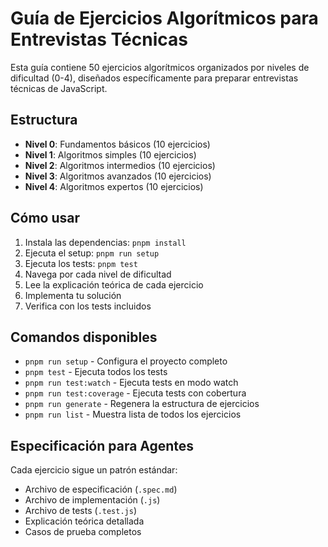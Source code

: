 # Guía de Ejercicios Algorítmicos para Entrevistas Técnicas

Esta guía contiene 50 ejercicios algorítmicos organizados por niveles de dificultad (0-4), diseñados específicamente para preparar entrevistas técnicas de JavaScript.

## Estructura

- **Nivel 0**: Fundamentos básicos (10 ejercicios)
- **Nivel 1**: Algoritmos simples (10 ejercicios)  
- **Nivel 2**: Algoritmos intermedios (10 ejercicios)
- **Nivel 3**: Algoritmos avanzados (10 ejercicios)
- **Nivel 4**: Algoritmos expertos (10 ejercicios)

## Cómo usar

1. Instala las dependencias: `pnpm install`
2. Ejecuta el setup: `pnpm run setup`
3. Ejecuta los tests: `pnpm test`
4. Navega por cada nivel de dificultad
5. Lee la explicación teórica de cada ejercicio
6. Implementa tu solución
7. Verifica con los tests incluidos

## Comandos disponibles

- `pnpm run setup` - Configura el proyecto completo
- `pnpm test` - Ejecuta todos los tests
- `pnpm run test:watch` - Ejecuta tests en modo watch
- `pnpm run test:coverage` - Ejecuta tests con cobertura
- `pnpm run generate` - Regenera la estructura de ejercicios
- `pnpm run list` - Muestra lista de todos los ejercicios

## Especificación para Agentes

Cada ejercicio sigue un patrón estándar:
- Archivo de especificación (`.spec.md`)
- Archivo de implementación (`.js`)
- Archivo de tests (`.test.js`)
- Explicación teórica detallada
- Casos de prueba completos
